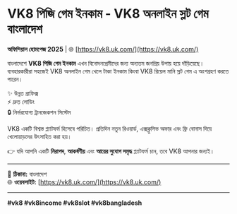# VK8 পিজি গেম ইনকাম - VK8 অনলাইন স্লট গেম বাংলাদেশ  
**অফিসিয়াল হোমপেজ 2025** | 🌐 [https://vk8.uk.com/](https://vk8.uk.com/)

বাংলাদেশে **VK8 পিজি গেম ইনকাম** এখন বিনোদনপ্রেমীদের জন্য অন্যতম জনপ্রিয় উপায় হয়ে দাঁড়িয়েছে।  
ব্যবহারকারীরা সহজেই VK8 অনলাইন গেম খেলে টাকা ইনকাম কিংবা VK8 রিয়েল মানি স্লট গেম এ অংশগ্রহণ করতে পারেন।

✨ উন্নত গ্রাফিক্স  
⚡ দ্রুত লোডিং  
🔒 নির্ভরযোগ্য ট্রানজেকশন সিস্টেম

VK8 একটি বিশ্বস্ত প্ল্যাটফর্ম হিসেবে পরিচিত। প্রতিদিন নতুন রিওয়ার্ড, এক্সক্লুসিভ অফার এবং ফ্রি বোনাস দিয়ে খেলোয়াড়দের উৎসাহিত করা হয়।

👉 যদি আপনি একটি **নিরাপদ**, **আকর্ষণীয়** এবং **আয়ের সুযোগ সমৃদ্ধ** প্ল্যাটফর্ম চান, তবে VK8 আপনার জন্যই।

---

📍 **ঠিকানা:** বাংলাদেশ  
🌐 **ওয়েবসাইট:** [https://vk8.uk.com/](https://vk8.uk.com/)

---

**#vk8 #vk8income #vk8slot #vk8bangladesh**
